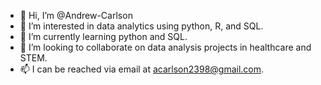 - 👋 Hi, I’m @Andrew-Carlson
- 👀 I’m interested in data analytics using python, R, and SQL.
- 🌱 I’m currently learning python and SQL.
- 💞️ I’m looking to collaborate on data analysis projects in healthcare and STEM. 
- 📫 I can be reached via email at acarlson2398@gmail.com.

<!---
Andrew-Carlson/Andrew-Carlson is a ✨ special ✨ repository because its `README.md` (this file) appears on your GitHub profile.
You can click the Preview link to take a look at your changes.
--->
